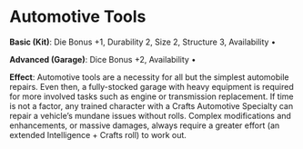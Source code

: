 # Automotive Tools

**Basic (Kit)**: Die Bonus +1, Durability 2, Size 2, Structure 3, Availability •

**Advanced (Garage)**: Dice Bonus +2, Availability •

**Effect**: Automotive tools are a necessity for all but the simplest automobile repairs. Even then, a fully-stocked garage with
heavy equipment is required for more involved tasks such as
engine or transmission replacement. If time is not a factor, any
trained character with a Crafts Automotive Specialty can repair a
vehicle’s mundane issues without rolls. Complex modifications
and enhancements, or massive damages, always require a greater
effort (an extended Intelligence + Crafts roll) to work out.